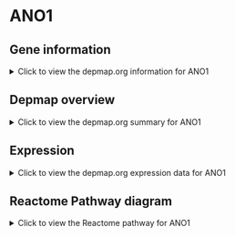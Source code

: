 <h1>ANO1</h1>

<h2>Gene information</h2>
<details>
  <summary>Click to view the depmap.org information for ANO1</summary>
  <p><a href="https://depmap.org/portal/gene/ANO1?tab=about" target="_BLANK">Open page in a new tab...</a></p>
  <iframe src="https://depmap.org/portal/gene/ANO1?tab=about" style="border:none;width:100%;height:800px"></iframe>
</details>

<h2>Depmap overview</h2>
<details>
  <summary>Click to view the depmap.org summary for ANO1</summary>
  <p><a href="https://depmap.org/portal/gene/ANO1?tab=overview" target="_BLANK">Open page in a new tab...</a></p>
  <iframe src="https://depmap.org/portal/gene/ANO1?tab=overview" style="border:none;width:100%;height:800px"></iframe>
</details>

<h2>Expression</h2>
<details>
  <summary>Click to view the depmap.org expression data for ANO1</summary>
  <p><a href="https://depmap.org/portal/gene/ANO1?tab=characterization" target="_BLANK">Open page in a new tab...</a></p>
  <iframe src="https://depmap.org/portal/gene/ANO1?tab=characterization" style="border:none;width:100%;height:800px"></iframe>
</details>



<h2>Reactome Pathway diagram</h2>
<details>
  <summary>Click to view the Reactome pathway for ANO1</summary>
  <p><a href="https://reactome.org/PathwayBrowser/#/R-HSA-2672351" target="_BLANK">Open page in a new tab...</a></p>
  <p>Stimuli-sensing channels</p>
<iframe src="https://reactome.org/PathwayBrowser/#/R-HSA-2672351" style="border:none;width:100%;height:800px"></iframe>
</details>



